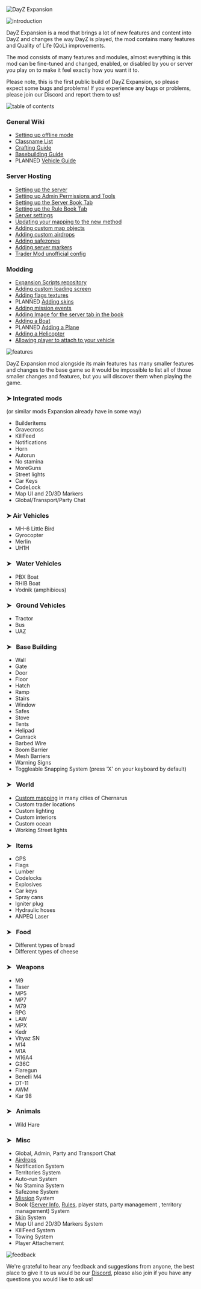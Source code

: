 ![DayZ Expansion](https://i.imgur.com/cTbqjAr.png)

![introduction](https://i.imgur.com/I0CimIG.png)

DayZ Expansion is a mod that brings a lot of new features and content into DayZ and changes the way DayZ is played, the mod contains many features and Quality of Life (QoL) improvements.

The mod consists of many features and modules, almost everything is this mod can be fine-tuned and changed, enabled, or disabled by you or server you play on to make it feel exactly how you want it to.

Please note, this is the first public build of DayZ Expansion, so please expect some bugs and problems! If you experience any bugs or problems, please join our Discord and report them to us!

![table of contents](https://i.imgur.com/I0CimIG.png)

### General Wiki
* [Setting up offline mode](https://github.com/salutesh/DayZ-Expansion-Scripts/wiki/Setting-up-offline-mode)
* [Classname List](https://github.com/salutesh/DayZ-Expansion-Scripts/wiki/%5BServer-Hosting%5DList-of-the-classnames)
* [Crafting Guide](https://github.com/salutesh/DayZ-Expansion-Scripts/wiki/Crafting-Guide)
* [Basebuilding Guide](https://github.com/salutesh/DayZ-Expansion-Scripts/wiki/Basebuilding-Guide)
* PLANNED [Vehicle Guide](https://github.com/salutesh/DayZ-Expansion-Scripts/wiki/Vehicle-Guide)

### Server Hosting
* [Setting up the server](https://github.com/salutesh/DayZ-Expansion-Scripts/wiki/%5BServer-Hosting%5D-Setting-up-the-server)
* [Setting up Admin Permissions and Tools](https://github.com/salutesh/DayZ-Expansion-Scripts/wiki/%5BServer-Hosting%5D-Admin-Permissions-and-Tools)
* [Setting up the Server Book Tab](https://github.com/salutesh/DayZ-Expansion-Scripts/wiki/Setting-up-the-Server-Book-Tab)
* [Setting up the Rule Book Tab](https://github.com/salutesh/DayZ-Expansion-Scripts/wiki/Setting-up-the-Rule-Book-Tab)
* [Server settings](https://github.com/salutesh/DayZ-Expansion-Scripts/wiki/%5BServer-Hosting%5D-Server-settings)
* [Updating your mapping to the new method](https://github.com/salutesh/DayZ-Expansion-Scripts/wiki/%5BServer-Hosting%5D-Updating-your-mapping-to-the-new-method)
* [Adding custom map objects](https://github.com/salutesh/DayZ-Expansion-Scripts/wiki/%5BServer-Hosting%5D-Adding-custom-mapping)
* [Adding custom airdrops](https://github.com/salutesh/DayZ-Expansion-Scripts/wiki/%5BServer-Hosting%5D-Adding-custom-airdrops)
* [Adding safezones](https://github.com/salutesh/DayZ-Expansion-Scripts/wiki/%5BServer-Hosting%5D-Adding-safezones)
* [Adding server markers](https://github.com/salutesh/DayZ-Expansion-Scripts/wiki/%5BServer-Hosting%5D-Adding-server-markers)
* [Trader Mod unofficial config](https://github.com/salutesh/DayZ-Expansion-Scripts/wiki/%5BServer-Hosting%5D-Trader-Mod-unofficial-config)

### Modding
* [Expansion Scripts repository](https://github.com/salutesh/DayZ-Expansion-Scripts/tree/experimental/DayZExpansion)
* [Adding custom loading screen](https://github.com/salutesh/DayZ-Expansion-Scripts/wiki/%5BModding%5D-Adding-custom-loading-screen)
* [Adding flags textures](https://github.com/salutesh/DayZ-Expansion-Scripts/wiki/%5BModding%5D-Adding-flag-textures-&-flag-cloth-item)
* PLANNED [Adding skins](https://github.com/salutesh/DayZ-Expansion-Scripts/wiki/%5BModding%5D-Adding-skins)
* [Adding mission events](https://github.com/salutesh/DayZ-Expansion-Scripts/wiki/%5BModding%5D-Adding-mission-events)
* [Adding Image for the server tab in the book](https://github.com/salutesh/DayZ-Expansion-Scripts/wiki/%5BModding%5D-Adding-image-book-server-tab)
* [Adding a Boat](https://github.com/salutesh/DayZ-Expansion-Scripts/wiki/%5BModding%5D-Adding-a-Boat)
* PLANNED [Adding a Plane](https://github.com/salutesh/DayZ-Expansion-Scripts/wiki/%5BModding%5D-Adding-a-Plane)
* [Adding a Helicopter](https://github.com/salutesh/DayZ-Expansion-Scripts/wiki/%5BModding%5D-Adding-a-Helicopter)
* [Allowing player to attach to your vehicle](https://github.com/salutesh/DayZ-Expansion-Scripts/wiki/%5BModding%5D-Allowing-player-to-attach-to-your-vehicle)

![features](https://i.imgur.com/xIrXezp.png)

DayZ Expansion mod alongside its main features has many smaller features and changes to the base game so it would be impossible to list all of those smaller changes and features, but you will discover them when playing the game.

### ➤ Integrated mods

(or similar mods Expansion already have in some way)

* Builderitems
* Gravecross
* KillFeed
* Notifications
* Horn
* Autorun
* No stamina
* MoreGuns
* Street lights
* Car Keys
* CodeLock
* Map UI and 2D/3D Markers
* Global/Transport/Party Chat

### ➤ Air Vehicles

* MH-6 Little Bird
* Gyrocopter
* Merlin
* UH1H

### ➤⠀Water Vehicles

* PBX Boat
* RHIB Boat
* Vodnik (amphibious)

### ➤⠀Ground Vehicles

* Tractor
* Bus
* UAZ

### ➤⠀Base Building

* Wall
* Gate
* Door
* Floor
* Hatch
* Ramp
* Stairs
* Window
* Safes
* Stove
* Tents
* Helipad
* Gunrack
* Barbed Wire
* Boom Barrier
* Mesh Barriers
* Warning Signs
* Toggleable Snapping System (press 'X' on your keyboard by default)

### ➤⠀World

* [Custom mapping](https://github.com/salutesh/DayZ-Expansion-Scripts/wiki/%5BServer-Hosting%5D-Adding-custom-airdrops) in many cities of Chernarus
* Custom trader locations
* Custom lighting
* Custom interiors
* Custom ocean
* Working Street lights

### ➤⠀Items

* GPS
* Flags
* Lumber
* Codelocks
* Explosives
* Car keys
* Spray cans
* Igniter plug
* Hydraulic hoses
* ANPEQ Laser

### ➤⠀Food

* Different types of bread
* Different types of cheese

### ➤⠀Weapons

* M9
* Taser
* MP5
* MP7
* M79
* RPG
* LAW
* MPX
* Kedr
* Vityaz SN
* M14
* M1A
* M16A4
* G36C
* Flaregun
* Benelli M4
* DT-11
* AWM
* Kar 98

### ➤⠀Animals

* Wild Hare

### ➤⠀Misc

* Global, Admin, Party and Transport Chat
* [Airdrops](https://github.com/salutesh/DayZ-Expansion-Scripts/wiki/%5BServer-Hosting%5D-Adding-custom-airdrops)
* Notification System
* Territories System
* Auto-run System
* No Stamina System
* Safezone System
* [Mission](https://github.com/salutesh/DayZ-Expansion-Scripts/wiki/%5BModding%5D-Adding-mission-events) System
* Book ([Server Info](https://github.com/salutesh/DayZ-Expansion-Scripts/wiki/Setting-up-the-Server-Book-Tab), [Rules](https://github.com/salutesh/DayZ-Expansion-Scripts/wiki/Setting-up-the-Rule-Book-Tab), player stats, party management , territory management) System
* [Skin](https://github.com/salutesh/DayZ-Expansion-Scripts/wiki/%5BModding%5D-Adding-skins) System
* Map UI and 2D/3D Markers System
* KillFeed System
* Towing System
* Player Attachement

![feedback](https://i.imgur.com/Acaxhte.png)

We're grateful to hear any feedback and suggestions from anyone, the best place to give it to us would be our [Discord](https://discord.gg/rMZuS4F), please also join if you have any questions you would like to ask us!
